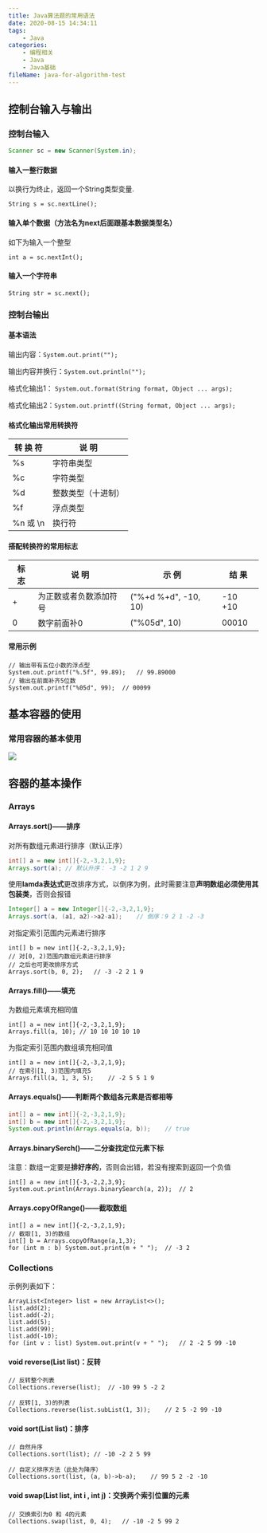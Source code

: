 ```yaml
---
title: Java算法题的常用语法
date: 2020-08-15 14:34:11
tags:
	- Java
categories:
	- 编程相关
	- Java
	- Java基础
fileName: java-for-algorithm-test
---
```


## 控制台输入与输出

### 控制台输入

```java
Scanner sc = new Scanner(System.in);
```

#### 输入一整行数据

以换行为终止，返回一个String类型变量.

```
String s = sc.nextLine();
```

#### 输入单个数据（方法名为next后面跟基本数据类型名）

如下为输入一个整型

```
int a = sc.nextInt();
```

#### 输入一个字符串

```
String str = sc.next();
```



### 控制台输出

#### 基本语法

输出内容：`System.out.print(""); `

输出内容并换行：`System.out.println(""); `

格式化输出1： `System.out.format(String format, Object ... args); `

格式化输出2：`System.out.printf((String format, Object ... args);`

#### 格式化输出常用转换符

| 转 换 符 | 说  明             |
| -------- | ------------------ |
| %s       | 字符串类型         |
| %c       | 字符类型           |
| %d       | 整数类型（十进制） |
| %f       | 浮点类型           |
| %n 或 \n | 换行符             |

#### 搭配转换符的常用标志

| 标  志 | 说  明                 | 示  例               | 结  果  |
| ------ | ---------------------- | -------------------- | ------- |
| +      | 为正数或者负数添加符号 | ("%+d %+d", -10, 10) | -10 +10 |
| 0      | 数字前面补0            | ("%05d", 10)         | 00010   |

#### 常用示例

```
// 输出带有五位小数的浮点型
System.out.printf("%.5f", 99.89);	// 99.89000
// 输出在前面补齐5位数
System.out.printf("%05d", 99);	// 00099
```



## 基本容器的使用

### 常用容器的基本使用

![](http://cdn.ziyedy.top/image/Java%E7%AE%97%E6%B3%95%E9%A2%98%E7%9A%84%E5%B8%B8%E7%94%A8%E8%AF%AD%E6%B3%95/Collection.png)





## 容器的基本操作

### Arrays

#### Arrays.sort()——排序

对所有数组元素进行排序（默认正序）

```java
int[] a = new int[]{-2,-3,2,1,9};
Arrays.sort(a);	// 默认升序： -3 -2 1 2 9

```

使用**lamda表达式**更改排序方式，以倒序为例，此时需要注意**声明数组必须使用其包装类**，否则会报错

```java
Integer[] a = new Integer[]{-2,-3,2,1,9};
Arrays.sort(a, (a1, a2)->a2-a1);	// 倒序：9 2 1 -2 -3
```

对指定索引范围内元素进行排序

```
int[] b = new int[]{-2,-3,2,1,9};
// 对[0, 2)范围内数组元素进行排序
// 之后也可更改排序方式
Arrays.sort(b, 0, 2);	// -3 -2 2 1 9
```

#### Arrays.fill()——填充

为数组元素填充相同值

```
int[] a = new int[]{-2,-3,2,1,9};
Arrays.fill(a, 10);	// 10 10 10 10 10
```

为指定索引范围内数组填充相同值

```
int[] a = new int[]{-2,-3,2,1,9};
// 在索引[1, 3)范围内填充5
Arrays.fill(a, 1, 3, 5);	// -2 5 5 1 9
```

#### Arrays.equals()——判断两个数组各元素是否都相等

```java
int[] a = new int[]{-2,-3,2,1,9};
int[] b = new int[]{-2,-3,2,1,9};
System.out.println(Arrays.equals(a, b));	// true
```

#### Arrays.binarySerch()——二分查找定位元素下标

注意：数组一定要是**排好序的**，否则会出错，若没有搜索到返回一个负值

```
int[] a = new int[]{-3,-2,2,3,9};
System.out.println(Arrays.binarySearch(a, 2));	// 2
```

#### Arrays.copyOfRange()——截取数组

```
int[] a = new int[]{-2,-3,2,1,9};
// 截取[1, 3)的数组
int[] b = Arrays.copyOfRange(a,1,3);
for (int m : b) System.out.print(m + " ");	// -3 2
```



### Collections

示例列表如下：

```
ArrayList<Integer> list = new ArrayList<>();
list.add(2);
list.add(-2);
list.add(5);
list.add(99);
list.add(-10);
for (int v : list) System.out.print(v + " ");	// 2 -2 5 99 -10
```

#### void reverse(List list)：反转

```
// 反转整个列表
Collections.reverse(list);	// -10 99 5 -2 2

// 反转[1, 3)的列表
Collections.reverse(list.subList(1, 3));	// 2 5 -2 99 -10
```

#### void sort(List list)：排序

```
// 自然升序
Collections.sort(list);	// -10 -2 2 5 99

// 自定义排序方法（此处为降序）
Collections.sort(list, (a, b)->b-a);	// 99 5 2 -2 -10
```

#### void swap(List list, int i , int j)：交换两个索引位置的元素

```
// 交换索引为0 和 4的元素
Collections.swap(list, 0, 4);	// -10 -2 5 99 2
```





